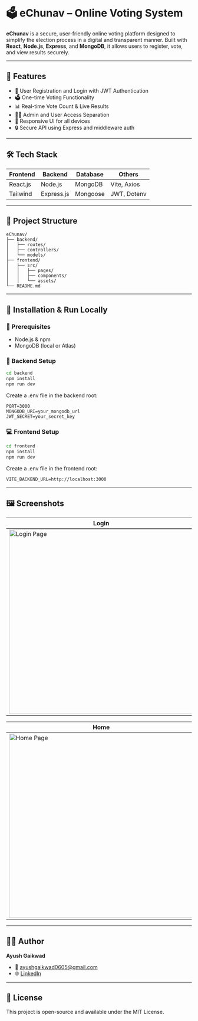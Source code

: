 # 🗳️ eChunav – Online Voting System

**eChunav** is a secure, user-friendly online voting platform designed to simplify the election process in a digital and transparent manner. Built with **React**, **Node.js**, **Express**, and **MongoDB**, it allows users to register, vote, and view results securely.

---

## 🚀 Features

- 🧾 User Registration and Login with JWT Authentication
- 🗳️ One-time Voting Functionality
- 📊 Real-time Vote Count & Live Results
- 🧑‍💼 Admin and User Access Separation
- 📱 Responsive UI for all devices
- 🔒 Secure API using Express and middleware auth

---

## 🛠️ Tech Stack

| Frontend  | Backend       | Database | Others         |
|-----------|---------------|----------|----------------|
| React.js  | Node.js       | MongoDB  | Vite, Axios    |
| Tailwind  | Express.js    | Mongoose | JWT, Dotenv    |

---

## 📂 Project Structure

```
eChunav/
├── backend/
│   ├── routes/
│   ├── controllers/
│   └── models/
├── frontend/
│   ├── src/
│   │   ├── pages/
│   │   ├── components/
│   │   └── assets/
└── README.md
```

---

## 🧪 Installation & Run Locally

### 🔧 Prerequisites

- Node.js & npm
- MongoDB (local or Atlas)

### 🔌 Backend Setup

```bash
cd backend
npm install
npm run dev
```

Create a .env file in the backend root:

```env
PORT=3000
MONGODB_URI=your_mongodb_url
JWT_SECRET=your_secret_key
```

### 💻 Frontend Setup

```bash
cd frontend
npm install
npm run dev
```

Create a .env file in the frontend root:

```env
VITE_BACKEND_URL=http://localhost:3000
```

---

## 🖼️ Screenshots

<div align="center">

| **Login** | **Signup** | **Landing** |
|-----------|------------|-------------|
| <img src="https://drive.google.com/uc?export=view&id=1dJKrSe6ou35FH4agKi1YHZJud0GWdUI7" alt="Login Page" width="500"> | <img src="https://drive.google.com/uc?export=view&id=1y8NlHnsydbjsoet4JbvDfbHUxReMLpOs" alt="Signup Page" width="500"> | <img src="https://drive.google.com/uc?export=view&id=1yyVhnLsA3jTsGnI-Z0CNxvdZGGUVdARI" alt="Landing Page" width="500"> |

| **Home** | **Result** | **Profile** |
|----------|------------|-------------|
| <img src="https://drive.google.com/uc?export=view&id=1y8NlHnsydbjsoet4JbvDfbHUxReMLpOs" alt="Home Page" width="500"> | <img src="https://drive.google.com/uc?export=view&id=1p7MKCRTtoOJcPVDuA_4txvVHziRKoMaW" alt="Result Page" width="500"> | <img src="https://drive.google.com/uc?export=view&id=1F6jGCnb5aLKLVnuoY2zi8WwabGWO91HB" alt="Profile Page" width="500"> |

</div>

---

## 🙋‍♂️ Author

**Ayush Gaikwad**
- 📧 [ayushgaikwad0605@gmail.com](mailto:ayushgaikwad0605@gmail.com)
- 🌐 [LinkedIn](https://www.linkedin.com/in/ayush-gaikwad05)



---

## 📜 License

This project is open-source and available under the MIT License.
